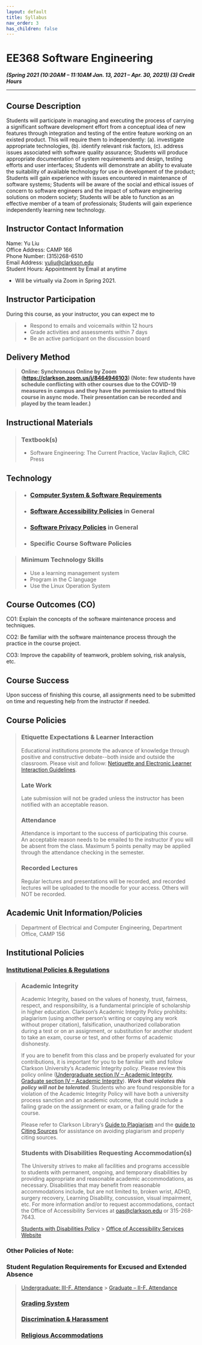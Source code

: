 ```yaml
---
layout: default
title: Syllabus
nav_order: 3
has_children: false
---
```


# **EE368 Software Engineering**

**_(Spring 2021 (10:20AM – 11:10AM Jan. 13, 2021 – Apr. 30, 2021))
(3) Credit Hours_**

---
## **Course Description**

Students will participate in managing and executing the process of carrying a significant software development effort from a conceptual idea of new features through integration and testing of the entire feature working on an existed product. This will require them to independently: (a). investigate appropriate technologies, (b). identify relevant risk factors, (c). address issues associated with software quality assurance; Students will produce appropriate documentation of system requirements and design, testing efforts and user interfaces; Students will demonstrate an ability to evaluate the suitability of available technology for use in development of the product; Students will gain experience with issues encountered in maintenance of software systems; Students will be aware of the social and ethical issues of concern to software engineers and the impact of software engineering solutions on modern society; Students will be able to function as an effective member of a team of professionals; Students will gain experience independently learning new technology.

## **Instructor Contact Information**

Name: Yu Liu  
Office Address: CAMP 166  
Phone Number: (315)268-6510  
Email Address: yuliu@clarkson.edu  
Student Hours: Appointment by Email at anytime

- Will be virtually via Zoom in Spring 2021.

## **Instructor Participation**

During this course, as your instructor, you can expect me to

> - Respond to emails and voicemails within 12 hours
> - Grade activities and assessments within 7 days
> - Be an active participant on the discussion board

## **Delivery Method**

> **Online: Synchronous Online by Zoom (<https://clarkson.zoom.us/j/8464946103>) (Note: few students have schedule conflicting with other courses due to the COVID-19 measures in campus and they have the permission to attend this course in async mode. Their presentation can be recorded and played by the team leader.)**

## **Instructional Materials**

> ### **Textbook(s)**
>
> - Software Engineering: The Current Practice, Vaclav Rajlich, CRC Press

## **Technology**

> - ### [Computer System & Software Requirements](https://confluence.clarkson.edu/display/OITKB/Technology+recommendations+for+Distance+and+Online+Learning)
> - ### [Software Accessibility Policies](https://confluence.clarkson.edu/display/OITKB/Accessibility+Statements) in General
> - ### [Software Privacy Policies](https://confluence.clarkson.edu/display/OITKB/Privacy+Policies) in General
> - ### Specific Course Software Policies

> ### **Minimum Technology Skills**
>
> - Use a learning management system
> - Program in the C language
> - Use the Linux Operation System

## **Course Outcomes (CO)**

CO1: Explain the concepts of the software maintenance process and techniques.

CO2: Be familiar with the software maintenance process through the practice in the course project.

CO3: Improve the capability of teamwork, problem solving, risk analysis, etc.

## **Course Success**

Upon success of finishing this course, all assignments need to be submitted on time and requesting help from the instructor if needed.

## **Course Policies**

> ### **Etiquette Expectations & Learner Interaction**
>
> Educational institutions promote the advance of knowledge through positive and constructive debate--both inside and outside the classroom. Please visit and follow: [Netiquette and Electronic Learner Interaction Guidelines](https://intranet.clarkson.edu/administrative/tlc/learner-support/netiquette-and-electronic-learner-interaction-guidelines/).
>
> ### **Late Work**
>
> Late submission will not be graded unless the instructor has been notified with an acceptable reason.
>
> ### **Attendance**
>
> Attendance is important to the success of participating this course. An acceptable reason needs to be emailed to the instructor if you will be absent from the class. Maximum 5 points penalty may be applied through the attendance checking in the semester.
>
> ### **Recorded Lectures**
>
> Regular lectures and presentations will be recorded, and recorded lectures will be uploaded to the moodle for your access. Others will NOT be recorded.

## **Academic Unit Information/Policies**

> Department of Electrical and Computer Engineering, Department Office, CAMP 156

## **Institutional Policies**

### [**Institutional Policies & Regulations**](https://www.clarkson.edu/student-administrative-services-sas/clarkson-regulations)

> ### **Academic Integrity**
>
> Academic Integrity, based on the values of honesty, trust, fairness, respect, and responsibility, is a fundamental principle of scholarship in higher education. Clarkson’s Academic Integrity Policy prohibits: plagiarism (using another person’s writing or copying any work without proper citation), falsification, unauthorized collaboration during a test or on an assignment, or substitution for another student to take an exam, course or test, and other forms of academic dishonesty.
>
> If you are to benefit from this class and be properly evaluated for your contributions, it is important for you to be familiar with and follow Clarkson University’s Academic Integrity policy. Please review this policy online ([Undergraduate section IV – Academic Integrity](https://www.clarkson.edu/student-administrative-services-sas/clarkson-regulations), [Graduate section IV – Academic Integrity](https://www.clarkson.edu/sites/default/files/2020-03/Graduate-Student-Regs_19-20.pdf)). **_Work that violates this policy will not be tolerated_**. Students who are found responsible for a violation of the Academic Integrity Policy will have both a university process sanction and an academic outcome, that could include a failing grade on the assignment or exam, or a failing grade for the course.
>
> Please refer to Clarkson Library’s [Guide to Plagiarism](https://sites.clarkson.edu/library/plagiarism/) and the [guide to Citing Sources](https://sites.clarkson.edu/library/citing-sources/) for assistance on avoiding plagiarism and properly citing sources.
>
> ### **Students with Disabilities Requesting Accommodation(s)**
>
> The University strives to make all facilities and programs accessible to students with permanent, ongoing, and temporary disabilities by providing appropriate and reasonable academic accommodations, as necessary. Disabilities that may benefit from reasonable accommodations include, but are not limited to, broken wrist, ADHD, surgery recovery, Learning Disability, concussion, visual impairment, etc. For more information and/or to request accommodations, contact the Office of Accessibility Services at <oas@clarkson.edu> or 315-268-7643.
>
> [Students with Disabilities Policy](https://www.clarkson.edu/policies-and-laws) > [Office of Accessibility Services Website](https://www.clarkson.edu/accessability-services)

### **Other Policies of Note:**

### **Student Regulation Requirements for Excused and Extended Absence**

> [Undergraduate: III-F. Attendance](https://www.clarkson.edu/student-administrative-services-sas/clarkson-regulations) > [Graduate – II-F. Attendance](https://www.clarkson.edu/student-administrative-services-sas/clarkson-regulations)
>
> ### [**Grading System**](https://intranet.clarkson.edu/student-life/sas/grading-system/)
>
> ### [**Discrimination & Harassment**](https://www.clarkson.edu/diversity-and-inclusion-policies)
>
> ### [**Religious Accommodations**](https://www.clarkson.edu/diversity-and-inclusion-policies)
